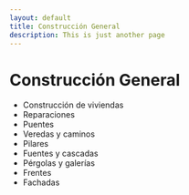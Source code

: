 ```yaml
---
layout: default
title: Construcción General
description: This is just another page
---
```


# Construcción General

* Construcción de viviendas
* Reparaciones
* Puentes
* Veredas y caminos
* Pilares
* Fuentes y cascadas
* Pérgolas y galerías
* Frentes
* Fachadas
